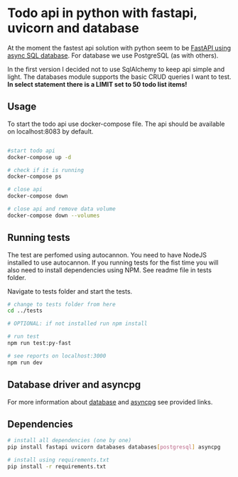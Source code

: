 # Todo api in python with fastapi, uvicorn and database

At the moment the fastest api solution with python seem to be [FastAPI using async SQL database](https://fastapi.tiangolo.com/advanced/async-sql-databases/). For database we use PostgreSQL (as with others).

In the first version I decided not to use SqlAlchemy to keep api simple and light. The databases module supports the basic CRUD queries I want to test.
**In select statement there is a LIMIT set to 50 todo list items!**

## Usage

To start the todo api use docker-compose file. The api should be available on localhost:8083 by default.

```bash

#start todo api
docker-compose up -d

# check if it is running
docker-compose ps

# close api
docker-compose down

# close api and remove data volume
docker-compose down --volumes

```

## Running tests

The test are perfomed using autocannon. You need to have NodeJS installed to use autocannon. If you running tests for the fist time you will also need to install dependencies using NPM. See readme file in tests folder.

Navigate to tests folder and start the tests.

```bash
# change to tests folder from here
cd ../tests

# OPTIONAL: if not installed run npm install

# run test
npm run test:py-fast

# see reports on localhost:3000
npm run dev
```

## Database driver and asyncpg

For more information about [database](https://www.encode.io/databases/database_queries/) and [asyncpg](https://github.com/MagicStack/asyncpg) see provided links.

## Dependencies

```bash
# install all dependencies (one by one)
pip install fastapi uvicorn databases databases[postgresql] asyncpg

# install using requirements.txt
pip install -r requirements.txt
```
